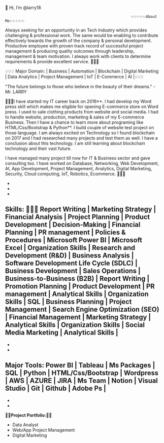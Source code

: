 👋 Hi, I’m @larry18

                                                             ✨✨✨✨✨About Me✨✨✨✨✨
                                                             
Always seeking for an opportunity in an Tech Industry which provides challenging & professional work. The same would be enabling to contribute effectively towards the growth of the company & personal development. Productive employee with proven track record of successful project management & producing quality outcomes through leadership, management & team motivation. I always work with clients to determine requirements & provide excellent service. 👋👋👋

💡💡💡 Major Domain: | Business | Automation | Blockchain | Digital Marketing | Data Analytics | Project Management | IoT | E-Commerce | AI |💡💡💡

"The future belongs to those who believe in the beauty of their dreams."  -Mr. LARRY

🌱🌱🌱I have started my IT career back on 2016**. I had develop my Word press skill which makes me eligible for opening E-commerce store on Word press. I used to sale clothing products from website and social media. I had to handle website, production, marketing & sales of my E-commerce Business. Then I have a chance to learn more about programing like HTML/Css/Bootstrap & Python**. I build couple of website test project on those language. I am always excited on Technology so I found blockchain on 2017 and I had researched many projects and test them as well. I have a conclusion about this technology. I am still learning about blockchain technology and their vast future. 

I have managed many project till now for IT & Business sector and gave consulting too. I have worked on Database, Networking, Web Development, AI, App Development, Project Management, Analytics, Digital Marketing, Security, Cloud computing, IoT, Robotics, Ecommerce. 🌱🌱🌱

-
-
-

**Skills:** 👀👀👀
Report Writing | Marketing Strategy | Financial Analysis | Project Planning | Product Development | Decision-Making | Financial Planning | PR management | Policies & Procedures | Microsoft Power BI | Microsoft Excel | Organization Skills | Research and Development (R&D) | Business Analysis | Software Development Life Cycle (SDLC) | Business Development | Sales Operations | Business-to-Business (B2B) | Report Writing | Promotion Planning | Product Development | PR management | Analytical Skills | Organization Skills | SQL | Business Planning | Project Management | Search Engine Optimization (SEO) | Financial Management | Marketing Strategy | Analytical Skills | Organization Skills | Social Media Marketing | Analytical Skills |
-
-
-
**Major Tools:**
Power BI | Tableau | Ms Packages | SQL | Python | HTML/Css/Bootstrap | Wordpress | AWS | AZURE | JIRA | Ms Team | Notion | Visual Studio | Git | Github | Adobe Ps |
-
-
-
💞️💞️****************Project Portfolio:****************💞️💞️
- Data Analyst
- Web/App Project Management
- Digital Marketing

